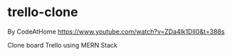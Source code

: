 # trello-clone
By CodeAtHome 
https://www.youtube.com/watch?v=ZDa4lk1DlI0&t=388s

Clone board Trello using MERN Stack
